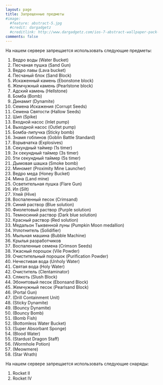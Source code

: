 ```yaml
---
layout: page
title: Запрещенные предметы
#image:
  #feature: abstract-5.jpg
  #credit: dargadgetz
  #creditlink: http://www.dargadgetz.com/ios-7-abstract-wallpaper-pack-for-iphone-5-and-ipod-touch-retina/
comments: false
---
```


На нашем сервере запрещается использовать следующие предметы:

1. Ведро воды (Water Bucket)
2. Песчаная пушка (Sand Gun)
3. Ведро лавы (Lava bucket)
4. Песчаный блок (Sand Block)
5. Искаженный камень (Ebonstone block)
6. Жемчужный камень (Pearlstone block)
7. Адский камень (Hellstone)
8. Бомба (Bomb)
9. Динамит (Dynamite)
10. Семена Искажения (Corrupt Seeds)
11. Семена Святости (Hallow Seeds)
12. Шип (Spike)
13. Входной насос (Inlet pump)
14. Выходной насос (Outlet pump)
15. Бомба-липучка (Sticky bomb)
16. Знамя гоблинов (Goblin Battle Standard)
17. Взрывчатка (Explosives)
18. Секундный таймер (1s timer)
19. 3х секундный таймер (3s timer)
20. 5ти секундный таймер (5s timer)
21. Дымовая шашка (Smoke bomb)
22. Миномет (Proximity Mine Launcher)
23. Ведро меда (Honey Bucket)
24. Мина (Land mine)
25. Осветительная пушка (Flare Gun)
26. Ил (Silt)
27. Улей (Hive)
28. Воспаленный песок (Crimsand)
29. Синий раствор (Blue solution)
30. Фиолетовый раствор (Purple solution)
31. Темносиний раствор (Dark blue solution)
32. Красный раствор (Red solution)
33. Медальон Тыквенной луны (Pumpkin Moon medallion)
34. Уплотнитель (Solidifier)
35. Мыльная машина (Bubble Machine)
36. Крылья разработчиков
37. Воспаленные семена (Crimson Seeds)
38. Ужасный порошок (Vile Powder)
39. Очистительный порошок (Purification Powder)
40. Нечестивая вода (Unholy Water)
41. Святая вода (Holy Water)
42. Очиститель (Clentaminator)
43. Слякоть (Slush Block)
44. Эбонитовый песок (Ebonsand Block)
45. Жемчужный песок (Pearlsand Block)
46. (Portal Gun)
47. (Drill Containment Unit)
48. (Sticky Dynamite)
49. (Bouncy Dynamite)
50. (Bouncy Bomb)
51. (Bomb Fish)
52. (Bottomless Water Bucket)
53. (Super Absorbant Sponge)
54. (Blood Water)
55. (Stardust Dragon Staff)
56. (Wormhole Potion)
57. (Meowmere)
58. (Star Wrath)


На нашем сервере запрещается использовать следующие снаряды:

1. Rocket II
2. Rocket IV
